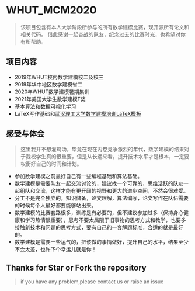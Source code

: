 # WHUT_MCM2020
>该项目包含有本人大学阶段所参与的所有数学建模比赛，现开源所有论文和相关代码。
借此感谢一起奋战的队友，纪念过去的比赛时光，也希望对你有所帮助。

## 项目内容
- 2019年WHUT校内数学建模校二及校三
- 2019年华中地区数学建模省二
- 2020年WHUT数学建模暑期集训
- 2021年美国大学生数学建模F奖
- 基本算法和数据可视化学习
- LaTeX写作基础和[武汉理工大学数学建模培训LaTeX模板](https://github.com/Markhng/whutmod)


## 感受与体会
>这里我并不想灌鸡汤，毕竟在现在内卷竞争激烈的年代，数学建模的结果对于我校学生真的很重要，但是从长远来看，提升技术水平才是根本，一定要权衡好自己的时间和计划。

- 参加数学建模之前最好自己有一些编程基础和算法基础。
- 数学建模是需要队友一起交流讨论的，建议找一个可靠的，思维活跃的队友一起组队和交流，这样才能有更开阔的视野和更大的进步空间，不然会很难受。
- 分工不是完全独立的，知识储备，论文理解，算法编写，论文写作在队伍需要的时候每个人最好都要能够站出来。
- 数学建模的比赛套路很多，训练是有必要的，但不建议参加过多（保持身心健康和学习热情很重要），思考不要太局限于旧事物的思考方式和教学，也要多接触新技术和问题的思考方式，要有自己的一套解题标准，合适的就是最好的。
- 数学建模是需要一些运气的，把该做的事情做好，提升自己的水平，结果至少不会太差，也许下个幸运儿就是你！

## Thanks for Star or Fork the repository
>if you have any problem,please contact us or raise an issue 
